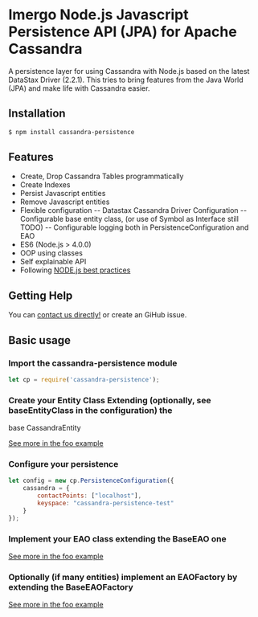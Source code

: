 # Imergo Node.js Javascript Persistence API (JPA) for Apache Cassandra

A persistence layer for using Cassandra with Node.js based on the latest DataStax Driver (2.2.1).
 This tries to bring features from the Java World (JPA) and make life with Cassandra easier. 

## Installation

```bash
$ npm install cassandra-persistence
```

## Features

- Create, Drop Cassandra Tables programmatically
- Create Indexes
- Persist Javascript entities
- Remove Javascript entities
- Flexible configuration
-- Datastax Cassandra Driver Configuration
-- Configurable base entity class, (or use of Symbol as Interface still TODO) 
-- Configurable logging both in PersistenceConfiguration and EAO
- ES6 (Node.js > 4.0.0)
- OOP using classes
- Self explainable API
- Following [NODE.js best practices](https://blog.risingstack.com/node-js-best-practices/ "RisingStack Engineering Blog")

## Getting Help

You can  [contact us directly!](http://www.imergo.com) or create an GiHub issue.


## Basic usage

### Import the cassandra-persistence module

```javascript
let cp = require('cassandra-persistence');
```

### Create your Entity Class Extending (optionally, see baseEntityClass in the configuration) the 
base CassandraEntity

[See more in the foo example](./examples/Foo.js)

### Configure your persistence

```javascript
let config = new cp.PersistenceConfiguration({
    cassandra = {
        contactPoints: ["localhost"],
        keyspace: "cassandra-persistence-test"
    }   
});
```

### Implement your EAO class extending the BaseEAO one

[See more in the foo example](./examples/FooEAO.js)

### Optionally (if many entities) implement an EAOFactory by extending the BaseEAOFactory

[See more in the foo example](./examples/FooEAOFactory.js)
